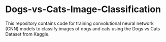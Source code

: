# Dogs-vs-Cats-Image-Classification
This repository contains code for training convolutional neural network (CNN) models to classify images of dogs and cats using the Dogs vs Cats Dataset from Kaggle.

